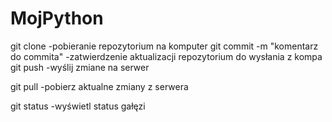 # MojPython

git clone <link do repozytorium>    -pobieranie repozytorium na komputer
git commit -m "komentarz do commita"   -zatwierdzenie aktualizacji repozytorium do wysłania z kompa
git push    -wyślij zmiane na serwer

git pull   -pobierz aktualne zmiany z serwera

git status   -wyświetl status gałęzi